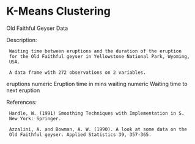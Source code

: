 # K-Means Clustering

Old Faithful Geyser Data

Description:

     Waiting time between eruptions and the duration of the eruption
     for the Old Faithful geyser in Yellowstone National Park, Wyoming,
     USA.

     A data frame with 272 observations on 2 variables.

eruptions  numeric  Eruption time in mins
waiting    numeric  Waiting time to next eruption

References:

     Hardle, W. (1991) Smoothing Techniques with Implementation in S.
     New York: Springer.

     Azzalini, A. and Bowman, A. W. (1990). A look at some data on the
     Old Faithful geyser. Applied Statistics 39, 357-365.
